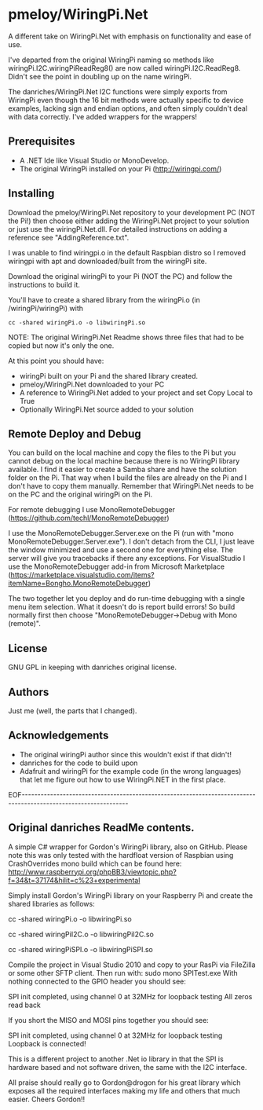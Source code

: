 pmeloy/WiringPi.Net
===================
A different take on WiringPi.Net with emphasis on functionality and ease of use.

I've departed from the original WiringPi naming so methods like wiringPi.I2C.wiringPiReadReg8()
are now called wiringPi.I2C.ReadReg8. Didn't see the point in doubling up on the name wiringPi.

The danriches/WiringPi.Net I2C functions were simply exports from WiringPi even though the 16 bit
methods were actually specific to device examples, lacking sign and endian options, and often
simply couldn't deal with data correctly. I've added wrappers for the wrappers!



Prerequisites
-------------
- A .NET Ide like Visual Studio or MonoDevelop.
- The original WiringPi installed on your Pi (http://wiringpi.com/)

Installing
----------
Download the pmeloy/WiringPi.Net repository to your development PC (NOT the Pi!) then choose either
adding the WiringPi.Net project to your solution or just use the wiringPi.Net.dll. For detailed
instructions on adding a reference see "AddingReference.txt".

I was unable to find wiringpi.o in the default Raspbian distro so I removed wiringpi with apt and
downloaded/built from the wiringPi site.

Download the original wiringPi to your Pi (NOT the PC) and follow the instructions to build it.

You'll have to create a shared library from the wiringPi.o (in /wiringPi/wiringPi) with
	
	cc -shared wiringPi.o -o libwiringPi.so

NOTE: The original WiringPi.Net Readme shows three files that had to be copied but now it's only the one.

At this point you should have:
* wiringPi built on your Pi and the shared library created.
* pmeloy/WiringPi.Net downloaded to your PC
* A reference to WiringPi.Net added to your project and set Copy Local to True
* Optionally WiringPi.Net source added to your solution

Remote Deploy and Debug
-----------------------

You can build on the local machine and copy the files to the Pi but you cannot debug on the local machine
because there is no WiringPi library available. I find it easier to create a Samba share and have the solution
folder on the Pi. That way when I build the files are already on the Pi and I don't have to copy them manually.
Remember that WiringPi.Net needs to be on the PC and the original wiringPi on the Pi.

For remote debugging I use MonoRemoteDebugger (https://github.com/techl/MonoRemoteDebugger)

I use the MonoRemoteDebugger.Server.exe on the Pi (run with "mono MonoRemoteDebugger.Server.exe"). I don't detach
from the CLI, I just leave the window minimized and use a second one for everything else. The server will give you
tracebacks if there any exceptions.
For VisualStudio I use the MonoRemoteDebugger add-in from Microsoft Marketplace 
(https://marketplace.visualstudio.com/items?itemName=Bongho.MonoRemoteDebugger)

The two together let you deploy and do run-time debugging with a single menu item selection. What it doesn't do
is report build errors! So build normally first then choose "MonoRemoteDebugger->Debug with Mono (remote)".

License
-------
GNU GPL in keeping with danriches original license.

Authors
-------
Just me (well, the parts that I changed).

Acknowledgements
----------------
* The original wiringPi author since this wouldn't exist if that didn't!
* danriches for the code to build upon
* Adafruit and wiringPi for the example code (in the wrong languages) that let me figure out how to use WiringPi.NET
	in the first place.

EOF----------------------------------------------------------------------------------------------------------------

Original danriches ReadMe contents.
-----------------------------------

A simple C# wrapper for Gordon's WiringPi library, also on GitHub. Please note this was only tested with
the hardfloat version of Raspbian using CrashOverrides mono build which can be found here: 
http://www.raspberrypi.org/phpBB3/viewtopic.php?f=34&t=37174&hilit=c%23+experimental 

Simply install Gordon's WiringPi library on your Raspberry Pi and create the shared libraries as follows:

cc -shared wiringPi.o -o libwiringPi.so

cc -shared wiringPiI2C.o -o libwiringPiI2C.so

cc -shared wiringPiSPI.o -o libwiringPiSPI.so

Compile the project in Visual Studio 2010 and copy to your RasPi via FileZilla or some other SFTP client. Then 
run with: sudo mono SPITest.exe 
With nothing connected to the GPIO header you should see:

SPI init completed, using channel 0 at 32MHz for loopback testing
All zeros read back

If you short the MISO and MOSI pins together you should see:

SPI init completed, using channel 0 at 32MHz for loopback testing
Loopback is connected!

This is a different project to another .Net io library in that the SPI is hardware based and not software driven, 
the same with the I2C interface.

All praise should really go to Gordon@drogon for his great library which exposes all the required interfaces making 
my life and others that much easier. Cheers Gordon!!